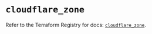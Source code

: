 # `cloudflare_zone`

Refer to the Terraform Registry for docs: [`cloudflare_zone`](https://registry.terraform.io/providers/cloudflare/cloudflare/4.40.0/docs/resources/zone).
